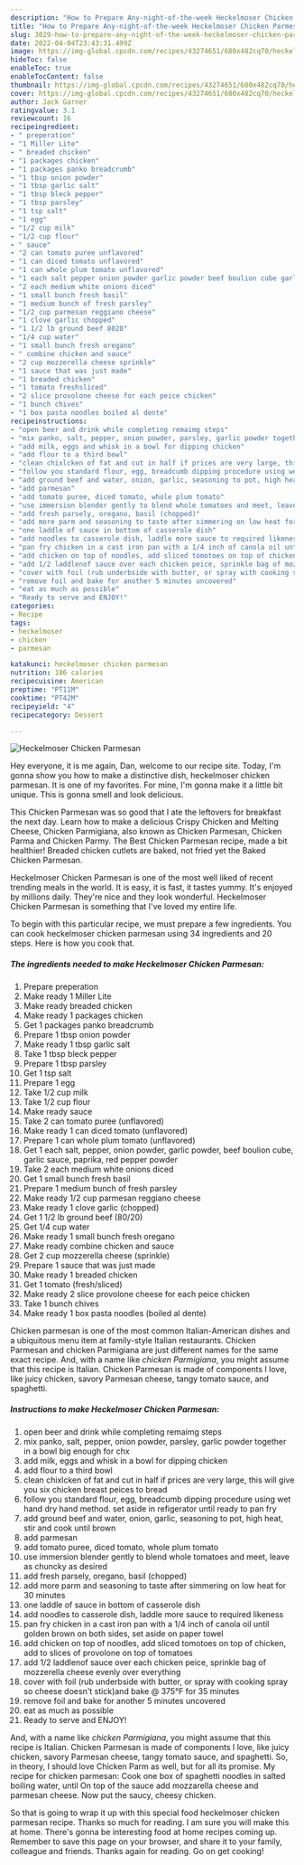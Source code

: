 ```yaml
---
description: "How to Prepare Any-night-of-the-week Heckelmoser Chicken Parmesan"
title: "How to Prepare Any-night-of-the-week Heckelmoser Chicken Parmesan"
slug: 3029-how-to-prepare-any-night-of-the-week-heckelmoser-chicken-parmesan
date: 2022-04-04T23:43:31.499Z
image: https://img-global.cpcdn.com/recipes/43274651/680x482cq70/heckelmoser-chicken-parmesan-recipe-main-photo.jpg
hideToc: false
enableToc: true
enableTocContent: false
thumbnail: https://img-global.cpcdn.com/recipes/43274651/680x482cq70/heckelmoser-chicken-parmesan-recipe-main-photo.jpg
cover: https://img-global.cpcdn.com/recipes/43274651/680x482cq70/heckelmoser-chicken-parmesan-recipe-main-photo.jpg
author: Jack Garner
ratingvalue: 3.1
reviewcount: 16
recipeingredient:
- " preperation"
- "1 Miller Lite"
- " breaded chicken"
- "1 packages chicken"
- "1 packages panko breadcrumb"
- "1 tbsp onion powder"
- "1 tbsp garlic salt"
- "1 tbsp bleck pepper"
- "1 tbsp parsley"
- "1 tsp salt"
- "1 egg"
- "1/2 cup milk"
- "1/2 cup flour"
- " sauce"
- "2 can tomato puree unflavored"
- "1 can diced tomato unflavored"
- "1 can whole plum tomato unflavored"
- "1 each salt pepper onion powder garlic powder beef boulion cube garlic sauce paprika red pepper powder"
- "2 each medium white onions diced"
- "1 small bunch fresh basil"
- "1 medium bunch of fresh parsley"
- "1/2 cup parmesan reggiano cheese"
- "1 clove garlic chopped"
- "1 1/2 lb ground beef 8020"
- "1/4 cup water"
- "1 small bunch fresh oregano"
- " combine chicken and sauce"
- "2 cup mozzerella cheese sprinkle"
- "1 sauce that was just made"
- "1 breaded chicken"
- "1 tomato freshsliced"
- "2 slice provolone cheese for each peice chicken"
- "1 bunch chives"
- "1 box pasta noodles boiled al dente"
recipeinstructions:
- "open beer and drink while completing remaimg steps"
- "mix panko, salt, pepper, onion powder, parsley, garlic powder together in a bowl big enough for chx"
- "add milk, eggs and whisk in a bowl for dipping chicken"
- "add flour to a third bowl"
- "clean chixlcken of fat and cut in half if prices are very large, this will give you six chicken breast peices to bread"
- "follow you standard flour, egg, breadcumb dipping procedure using wet hand dry hand method. set aside in refigerator until ready to pan fry"
- "add ground beef and water, onion, garlic, seasoning to pot, high heat, stir and cook until brown"
- "add parmesan"
- "add tomato puree, diced tomato, whole plum tomato"
- "use immersion blender gently to blend whole tomatoes and meet, leave as chuncky as desired"
- "add fresh parsely, oregano, basil (chopped)"
- "add more parm and seasoning to taste after simmering on low heat for 30 minutes"
- "one laddle of sauce in bottom of casserole dish"
- "add noodles to casserole dish, laddle more sauce to required likeness"
- "pan fry chicken in a cast iron pan with a 1/4 inch of canola oil until golden brown on both sides, set aside on paper towel"
- "add chicken on top of noodles, add sliced tomotoes on top of chicken, add to slices of provolone on top of tomatoes"
- "add 1/2 laddlenof sauce over each chicken peice, sprinkle bag of mozzerella cheese evenly over everything"
- "cover with foil (rub underbside with butter, or spray with cooking spray so cheese doesn&#39;t stick)and bake @ 375°F for 35 minutes"
- "remove foil and bake for another 5 minutes uncovered"
- "eat as much as possible"
- "Ready to serve and ENJOY!"
categories:
- Recipe
tags:
- heckelmoser
- chicken
- parmesan

katakunci: heckelmoser chicken parmesan 
nutrition: 186 calories
recipecuisine: American
preptime: "PT11M"
cooktime: "PT42M"
recipeyield: "4"
recipecategory: Dessert

---
```



![Heckelmoser Chicken Parmesan](https://img-global.cpcdn.com/recipes/43274651/680x482cq70/heckelmoser-chicken-parmesan-recipe-main-photo.jpg)

Hey everyone, it is me again, Dan, welcome to our recipe site. Today, I'm gonna show you how to make a distinctive dish, heckelmoser chicken parmesan. It is one of my favorites. For mine, I'm gonna make it a little bit unique. This is gonna smell and look delicious.

This Chicken Parmesan was so good that I ate the leftovers for breakfast the next day. Learn how to make a delicious Crispy Chicken and Melting Cheese, Chicken Parmigiana, also known as Chicken Parmesan, Chicken Parma and Chicken Parmy. The Best Chicken Parmesan recipe, made a bit healthier! Breaded chicken cutlets are baked, not fried yet the Baked Chicken Parmesan.

Heckelmoser Chicken Parmesan is one of the most well liked of recent trending meals in the world. It is easy, it is fast, it tastes yummy. It's enjoyed by millions daily. They're nice and they look wonderful. Heckelmoser Chicken Parmesan is something that I've loved my entire life.


To begin with this particular recipe, we must prepare a few ingredients. You can cook heckelmoser chicken parmesan using 34 ingredients and 20 steps. Here is how you cook that.

<!--inarticleads1-->

##### The ingredients needed to make Heckelmoser Chicken Parmesan:

1. Prepare  preperation
1. Make ready 1 Miller Lite
1. Make ready  breaded chicken
1. Make ready 1 packages chicken
1. Get 1 packages panko breadcrumb
1. Prepare 1 tbsp onion powder
1. Make ready 1 tbsp garlic salt
1. Take 1 tbsp bleck pepper
1. Prepare 1 tbsp parsley
1. Get 1 tsp salt
1. Prepare 1 egg
1. Take 1/2 cup milk
1. Take 1/2 cup flour
1. Make ready  sauce
1. Take 2 can tomato puree (unflavored)
1. Make ready 1 can diced tomato (unflavored)
1. Prepare 1 can whole plum tomato (unflavored)
1. Get 1 each salt, pepper, onion powder, garlic powder, beef boulion cube, garlic sauce, paprika, red pepper powder
1. Take 2 each medium white onions diced
1. Get 1 small bunch fresh basil
1. Prepare 1 medium bunch of fresh parsley
1. Make ready 1/2 cup parmesan reggiano cheese
1. Make ready 1 clove garlic (chopped)
1. Get 1 1/2 lb ground beef (80/20)
1. Get 1/4 cup water
1. Make ready 1 small bunch fresh oregano
1. Make ready  combine chicken and sauce
1. Get 2 cup mozzerella cheese (sprinkle)
1. Prepare 1 sauce that was just made
1. Make ready 1 breaded chicken
1. Get 1 tomato (fresh/sliced)
1. Make ready 2 slice provolone cheese for each peice chicken
1. Take 1 bunch chives
1. Make ready 1 box pasta noodles (boiled al dente)


Chicken parmesan is one of the most common Italian-American dishes and a ubiquitous menu item at family-style Italian restaurants. Chicken Parmesan and chicken Parmigiana are just different names for the same exact recipe. And, with a name like *chicken Parmigiana*, you might assume that this recipe is Italian. Chicken Parmesan is made of components I love, like juicy chicken, savory Parmesan cheese, tangy tomato sauce, and spaghetti. 

<!--inarticleads2-->

##### Instructions to make Heckelmoser Chicken Parmesan:

1. open beer and drink while completing remaimg steps
1. mix panko, salt, pepper, onion powder, parsley, garlic powder together in a bowl big enough for chx
1. add milk, eggs and whisk in a bowl for dipping chicken
1. add flour to a third bowl
1. clean chixlcken of fat and cut in half if prices are very large, this will give you six chicken breast peices to bread
1. follow you standard flour, egg, breadcumb dipping procedure using wet hand dry hand method. set aside in refigerator until ready to pan fry
1. add ground beef and water, onion, garlic, seasoning to pot, high heat, stir and cook until brown
1. add parmesan
1. add tomato puree, diced tomato, whole plum tomato
1. use immersion blender gently to blend whole tomatoes and meet, leave as chuncky as desired
1. add fresh parsely, oregano, basil (chopped)
1. add more parm and seasoning to taste after simmering on low heat for 30 minutes
1. one laddle of sauce in bottom of casserole dish
1. add noodles to casserole dish, laddle more sauce to required likeness
1. pan fry chicken in a cast iron pan with a 1/4 inch of canola oil until golden brown on both sides, set aside on paper towel
1. add chicken on top of noodles, add sliced tomotoes on top of chicken, add to slices of provolone on top of tomatoes
1. add 1/2 laddlenof sauce over each chicken peice, sprinkle bag of mozzerella cheese evenly over everything
1. cover with foil (rub underbside with butter, or spray with cooking spray so cheese doesn&#39;t stick)and bake @ 375°F for 35 minutes
1. remove foil and bake for another 5 minutes uncovered
1. eat as much as possible
1. Ready to serve and ENJOY!

And, with a name like *chicken Parmigiana*, you might assume that this recipe is Italian. Chicken Parmesan is made of components I love, like juicy chicken, savory Parmesan cheese, tangy tomato sauce, and spaghetti. So, in theory, I should love Chicken Parm as well, but for all its promise. My recipe for chicken parmesan: Cook one box of spaghetti noodles in salted boiling water, until On top of the sauce add mozzarella cheese and parmesan cheese. Now put the saucy, cheesy chicken. 

So that is going to wrap it up with this special food heckelmoser chicken parmesan recipe. Thanks so much for reading. I am sure you will make this at home. There's gonna be interesting food at home recipes coming up. Remember to save this page on your browser, and share it to your family, colleague and friends. Thanks again for reading. Go on get cooking!
